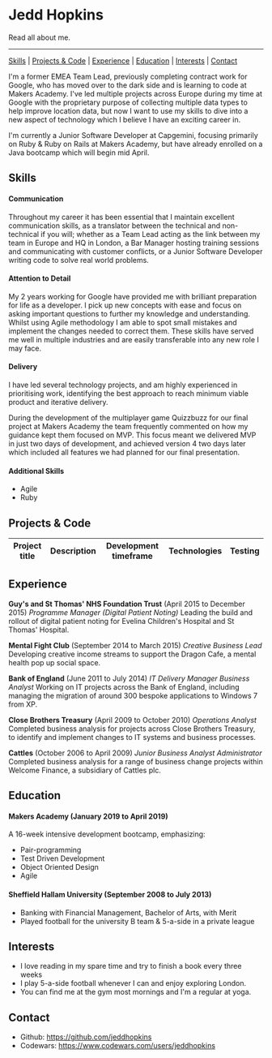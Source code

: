 # Jedd Hopkins

Read all about me.
- - - - - - - - - - - - - - - - - - - - - - - - - - - - - - - - - - - - - - - - - - - - -
[Skills](#skills) | [Projects & Code](#projects--code) | [Experience](#experience) | [Education](#education) | [Interests](#interests) | [Contact](#contact)

I'm a former EMEA Team Lead, previously completing contract work for Google, who has moved over to the dark side and is learning to code at Makers Academy. I've led multiple projects across Europe during my time at Google with the proprietary purpose of collecting multiple data types to help improve location data, but now I want to use my skills to dive into a new aspect of technology which I believe I have an exciting career in.

I'm currently a Junior Software Developer at Capgemini, focusing primarily on Ruby & Ruby on Rails at Makers Academy, but have already enrolled on a Java bootcamp which will begin mid April.

## Skills

#### Communication

Throughout my career it has been essential that I maintain excellent communication skills, as a translator between the technical and non-technical if you will; whether as a Team Lead acting as the link between my team in Europe and HQ in London, a Bar Manager hosting training sessions and communicating with customer conflicts, or a Junior Software Developer writing code to solve real world problems.

#### Attention to Detail

My 2 years working for Google have provided me with brilliant preparation for life as a developer. I pick up new concepts with ease and focus on asking important questions to further my knowledge and understanding. Whilst using Agile methodology I am able to spot small mistakes and implement the changes needed to correct them. These skills have served me well in multiple industries and are easily transferable into any new role I may face.

#### Delivery

I have led several technology projects, and am highly experienced in prioritising work, identifying the best approach to reach minimum viable product and iterative delivery.

During the development of the multiplayer game Quizzbuzz for our final project at Makers Academy the team frequently commented on how my guidance kept them focused on MVP. This focus meant we delivered MVP in just two days of development, and achieved version 4 two days later which included all features we had planned for our final presentation.


#### Additional Skills

- Agile
- Ruby


## Projects & Code

Project title  | Description  									| Development timeframe | Technologies | Testing
------------- | ------------------------------	| ------------- |------------- |---------


## Experience

**Guy's and St Thomas' NHS Foundation Trust** (April 2015 to December 2015)
*Programme Manager (Digital Patient Noting)*
Leading the build and rollout of digital patient noting for Evelina Children's Hospital and St Thomas' Hospital.

**Mental Fight Club** (September 2014 to March 2015)
*Creative Business Lead*
Developing creative income streams to support the Dragon Cafe, a mental health pop up social space.

**Bank of England** (June 2011 to July 2014)
*IT Delivery Manager*
*Business Analyst*
Working on IT projects across the Bank of England, including managing the migration of around 300 bespoke applications to Windows 7 from XP.

**Close Brothers Treasury** (April 2009 to October 2010)
*Operations Analyst*
Completed business analysis for projects across Close Brothers Treasury, to identify and implement changes to IT systems and business processes.

**Cattles** (October 2006 to April 2009)
*Junior Business Analyst*
*Administrator*
Completed business analysis for a range of business change projects within Welcome Finance, a subsidiary of Cattles plc.


## Education

#### Makers Academy (January 2019 to April 2019)

A 16-week intensive development bootcamp, emphasizing:
- Pair-programming
- Test Driven Development
- Object Oriented Design
- Agile

#### Sheffield Hallam University (September 2008 to July 2013)

- Banking with Financial Management, Bachelor of Arts, with Merit
- Played football for the university B team & 5-a-side in a private league


## Interests

- I love reading in my spare time and try to finish a book every three weeks
- I play 5-a-side football whenever I can and enjoy exploring London.
- You can find me at the gym most mornings and I'm a regular at yoga.

## Contact

* Github: https://github.com/jeddhopkins
* Codewars: https://www.codewars.com/users/jeddhopkins
